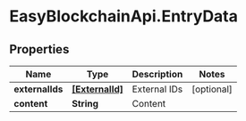 # EasyBlockchainApi.EntryData

## Properties
Name | Type | Description | Notes
------------ | ------------- | ------------- | -------------
**externalIds** | [**[ExternalId]**](ExternalId.md) | External IDs | [optional] 
**content** | **String** | Content | 


